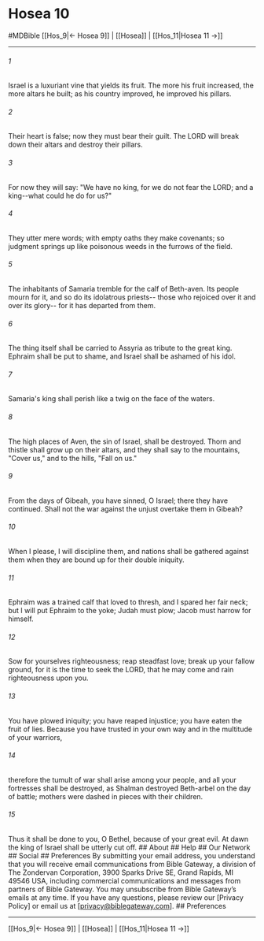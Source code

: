 # Hosea 10
#MDBible
[[Hos_9|← Hosea 9]] | [[Hosea]] | [[Hos_11|Hosea 11 →]]

***






###### 1 


Israel is a luxuriant vine that yields its fruit. The more his fruit increased, the more altars he built; as his country improved, he improved his pillars. 





###### 2 


Their heart is false; now they must bear their guilt. The LORD will break down their altars and destroy their pillars. 





###### 3 


For now they will say: "We have no king, for we do not fear the LORD; and a king--what could he do for us?" 





###### 4 


They utter mere words; with empty oaths they make covenants; so judgment springs up like poisonous weeds in the furrows of the field. 





###### 5 


The inhabitants of Samaria tremble for the calf of Beth-aven. Its people mourn for it, and so do its idolatrous priests-- those who rejoiced over it and over its glory-- for it has departed from them. 





###### 6 


The thing itself shall be carried to Assyria as tribute to the great king. Ephraim shall be put to shame, and Israel shall be ashamed of his idol. 





###### 7 


Samaria's king shall perish like a twig on the face of the waters. 





###### 8 


The high places of Aven, the sin of Israel, shall be destroyed. Thorn and thistle shall grow up on their altars, and they shall say to the mountains, "Cover us," and to the hills, "Fall on us." 





###### 9 


From the days of Gibeah, you have sinned, O Israel; there they have continued. Shall not the war against the unjust overtake them in Gibeah? 





###### 10 


When I please, I will discipline them, and nations shall be gathered against them when they are bound up for their double iniquity. 





###### 11 


Ephraim was a trained calf that loved to thresh, and I spared her fair neck; but I will put Ephraim to the yoke; Judah must plow; Jacob must harrow for himself. 





###### 12 


Sow for yourselves righteousness; reap steadfast love; break up your fallow ground, for it is the time to seek the LORD, that he may come and rain righteousness upon you. 





###### 13 


You have plowed iniquity; you have reaped injustice; you have eaten the fruit of lies. Because you have trusted in your own way and in the multitude of your warriors, 





###### 14 


therefore the tumult of war shall arise among your people, and all your fortresses shall be destroyed, as Shalman destroyed Beth-arbel on the day of battle; mothers were dashed in pieces with their children. 





###### 15 


Thus it shall be done to you, O Bethel, because of your great evil. At dawn the king of Israel shall be utterly cut off. ## About ## Help ## Our Network ## Social ## Preferences By submitting your email address, you understand that you will receive email communications from Bible Gateway, a division of The Zondervan Corporation, 3900 Sparks Drive SE, Grand Rapids, MI 49546 USA, including commercial communications and messages from partners of Bible Gateway. You may unsubscribe from Bible Gateway&rsquo;s emails at any time. If you have any questions, please review our [Privacy Policy] or email us at [privacy@biblegateway.com]. ## Preferences

***

[[Hos_9|← Hosea 9]] | [[Hosea]] | [[Hos_11|Hosea 11 →]]
